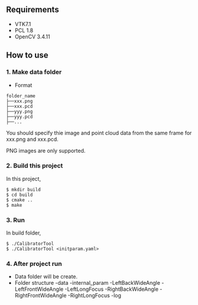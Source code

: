 ## Requirements

- VTK7.1
- PCL 1.8
- OpenCV 3.4.11


## How to use

### 1. Make data folder

- Format

```
folder_name
├──xxx.png
├──xxx.pcd
├──yyy.png
├──yyy.pcd
├──...
```

You should specify thie image and point cloud data from the same frame for xxx.png and xxx.pcd.

PNG images are only supported.

### 2. Build this project

In this project,

```
$ mkdir build
$ cd build
$ cmake ..
$ make
```

### 3. Run

In build folder,

```
$ ./CalibratorTool
$ ./CalibratorTool <initparam.yaml>
```

### 4. After project run
- Data folder will be create.
- Folder structure
    -data
        -internal_param
        -LeftBackWideAngle
        -LeftFrontWideAngle
        -LeftLongFocus
        -RightBackWideAngle
        -RightFrontWideAngle
        -RightLongFocus
    -log
